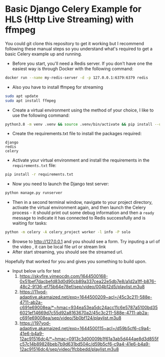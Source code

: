 # Basic Django Celery Example for HLS (Http Live Streaming) with ffmpeg

You could git clone this repository to get it working but I recommend following these manual steps so you understand what's required to get a basic Celery example up and running.

- Before you start, you'll need a Redis server. If you don't have one the easiest way is through Docker with the following command:

```bash
docker run --name my-redis-server -d -p 127.0.0.1:6379:6379 redis
```
- Also you have to install ffmpeg for streaming
```bash
sudo apt update
sudo apt install ffmpeg
```

- Create a virtual environment using the method of your choice, I like to use the following command:

```bash
python3.8 -m venv .venv && source .venv/bin/activate && pip install --upgrade pip wheel setuptools > /dev/null
```

- Create the requirements.txt file to install the packages required:

```
django
redis
celery
```

- Activate your virtual environment and install the requirements in the `requirements.txt` file:

```bash
pip install -r requirements.txt
```

- Now you need to launch the Django test server:

```bash
python manage.py runserver
```

- Then in a second terminal window, navigate to your project directory, activate the virtual environment again, and then launch the Celery process - it should print out some debug information and then a `ready` message to indicate it has connected to Redis successfully and is waiting for tasks:

```bash
python -m celery -A celery_project worker -l info -P solo
```

- Browse to http://127.0.0.1 and you should see a form. Try inputing a url of the video , it can be local file url or stream link  
- After start streaming, you should see the streamed url. 

Hopefully that worked for you and gives you something to build upon.

- Input below urls for test
  1. https://skyfire.vimeocdn.com/1644500168-0x51bef7dacbefd83d0d90cb89a337cea22e5db7e8/a1d2a1ff-b876-48c2-9136-ef75b64e78ef/sep/video/004b12d5/playlist.m3u8
  2. https://11vod-adaptive.akamaized.net/exp=1644500209~acl=/45c3c211-588e-4711-ab2a-c691e69008ea/*~hmac=934ea53ea5dc24acc11c6e5787a5100bd356021ef14669d7c55d92a8163670a2/45c3c211-588e-4711-ab2a-c691e69008ea/sep/video/5b0bf124/playlist.m3u8
  3. https://197vod-adaptive.akamaized.net/exp=1644500115~acl=/d59b5cf6-c9a4-41e6-b4a9-12ac91516dc4/*~hmac=0913c3d00009b1f61a3ab5d444ae8d3d855fc57c14b89828beb7b9d631bd504c/d59b5cf6-c9a4-41e6-b4a9-12ac91516dc4/sep/video/1fcbbedd/playlist.m3u8
